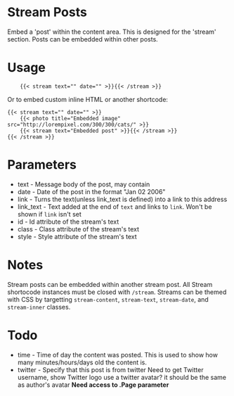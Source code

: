 
# Stream Posts
Embed a 'post' within the content area. This is designed for the 'stream'
section. Posts can be embedded within other posts.

# Usage
```
	{{< stream text="" date="" >}}{{< /stream >}}
```
Or to embed custom inline HTML or another shortcode:
```
{{< stream text="" date="" >}}
	{{< photo title="Embedded image" src="http://lorempixel.com/300/300/cats/" >}}
	{{< stream text="Embedded post" >}}{{< /stream >}}
{{< /stream >}}
```

# Parameters
* text - Message body of the post, may contain
* date - Date of the post in the format "Jan 02 2006"
* link - Turns the text(unless link_text is defined) into a link to this address
* link_text - Text added at the end of `text` and links to `link`.
		Won't be shown if `link` isn't set
* id - Id attribute of the stream's text
* class - Class attribute of the stream's text
* style - Style attribute of the stream's text

# Notes
Stream posts can be embedded within another stream post.
All Stream shortocode instances must be closed with `/stream`.
Streams can be themed with CSS by targetting `stream-content`,
	`stream-text`, `stream-date`, and `stream-inner` classes.

# Todo
* time - Time of day the content was posted.
	This is used to show how many minutes/hours/days old the content is.
* twitter - Specify that this post is from twitter
		Need to get Twitter username, show Twitter logo
		use a twitter avatar? it should be the same as author's avatar
**Need access to .Page parameter**


